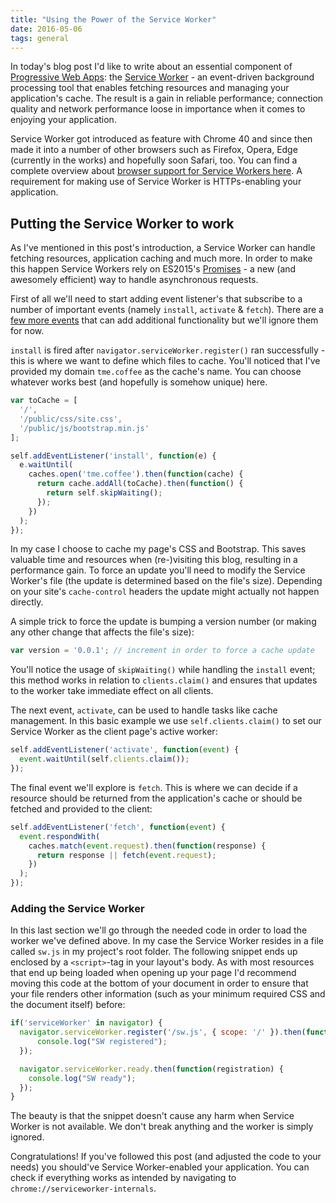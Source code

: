 ```yaml
---
title: "Using the Power of the Service Worker"
date: 2016-05-06
tags: general
---
```


In today's blog post I'd like to write about an essential component of [Progressive Web Apps](http://developers.google.com/web/progressive-web-apps?hl=en): the [Service Worker](http://slightlyoff.github.io/ServiceWorker/spec/service_worker/) - an event-driven background processing tool that enables fetching resources and managing your application's cache. The result is a gain in reliable performance; connection quality and network performance loose in importance when it comes to enjoying your application.

<!-- more -->

Service Worker got introduced as feature with Chrome 40 and since then made it into a number of other browsers such as Firefox, Opera, Edge (currently in the works) and hopefully soon Safari, too. You can find a complete overview about [browser support for Service Workers here](http://jakearchibald.github.io/isserviceworkerready/). A requirement for making use of Service Worker is HTTPs-enabling your application.

## Putting the Service Worker to work

As I've mentioned in this post's introduction, a Service Worker can handle fetching resources, application caching and much more. In order to make this happen Service Workers rely on ES2015's [Promises](http://developer.mozilla.org/en/docs/Web/JavaScript/Reference/Global_Objects/Promise#Description) - a new (and awesomely efficient) way to handle asynchronous requests.

First of all we'll need to start adding event listener's that subscribe to a number of important events (namely `install`, `activate` & `fetch`). There are a [few more events](http://developer.mozilla.org/en-US/docs/Web/API/Service_Worker_API/Using_Service_Workers#Basic_architecture) that can add additional functionality but we'll ignore them for now.

`install` is fired after `navigator.serviceWorker.register()` ran successfully - this is where we want to define which files to cache. You'll noticed that I've provided my domain `tme.coffee` as the cache's name. You can choose whatever works best (and hopefully is somehow unique) here.

~~~js
var toCache = [
  '/',
  '/public/css/site.css',
  '/public/js/bootstrap.min.js'
];

self.addEventListener('install', function(e) {
  e.waitUntil(
    caches.open('tme.coffee').then(function(cache) {
      return cache.addAll(toCache).then(function() {
        return self.skipWaiting();
      });
    })
  );
});
~~~

In my case I choose to cache my page's CSS and Bootstrap. This saves valuable time and resources when (re-)visiting this blog, resulting in a performance gain. To force an update you'll need to modify the Service Worker's file (the update is determined based on the file's size). Depending on your site's `cache-control` headers the update might actually not happen directly.

A simple trick to force the update is bumping a version number (or making any other change that affects the file's size):

~~~js
var version = '0.0.1'; // increment in order to force a cache update
~~~

You'll notice the usage of `skipWaiting()` while handling the `install` event; this method works in relation to `clients.claim()` and ensures that updates to the worker take immediate effect on all clients.

The next event, `activate`, can be used to handle tasks like cache management. In this basic example we use `self.clients.claim()` to set our Service Worker as the client page's active worker:

~~~js
self.addEventListener('activate', function(event) {
  event.waitUntil(self.clients.claim());
});
~~~

The final event we'll explore is `fetch`. This is where we can decide if a resource should be returned from the application's cache or should be fetched and provided to the client:

~~~js
self.addEventListener('fetch', function(event) {
  event.respondWith(
    caches.match(event.request).then(function(response) {
      return response || fetch(event.request);
    })
  );
});
~~~

### Adding the Service Worker

In this last section we'll go through the needed code in order to load the worker we've defined above. In my case the Service Worker resides in a file called `sw.js` in my project's root folder. The following snippet ends up enclosed by a `<script>`-tag in your layout's body. As with most resources that end up being loaded when opening up your page I'd recommend moving this code at the bottom of your document in order to ensure that your file renders other information (such as your minimum required CSS and the document itself) before:

~~~js
if('serviceWorker' in navigator) {
  navigator.serviceWorker.register('/sw.js', { scope: '/' }).then(function(registration) {
      console.log("SW registered");
  });

  navigator.serviceWorker.ready.then(function(registration) {
    console.log("SW ready");
  });
}
~~~

The beauty is that the snippet doesn't cause any harm when Service Worker is not available. We don't break anything and the worker is simply ignored.

Congratulations! If you've followed this post (and adjusted the code to your needs) you should've Service Worker-enabled your application. You can check if everything works as intended by navigating to `chrome://serviceworker-internals`.
